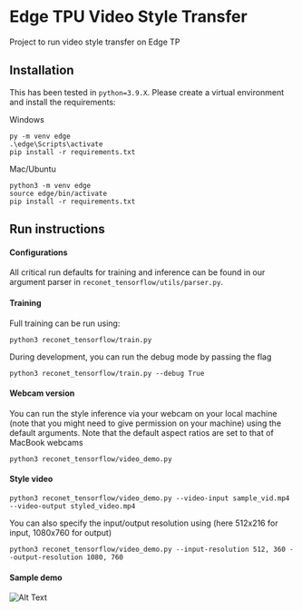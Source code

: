 # Edge TPU Video Style Transfer
Project to run video style transfer on Edge TP


## Installation

This has been tested in `python=3.9.X`. Please create a virtual environment and install the requirements: 

Windows
```
py -m venv edge
.\edge\Scripts\activate
pip install -r requirements.txt
```

Mac/Ubuntu
```
python3 -m venv edge
source edge/bin/activate
pip install -r requirements.txt
```

## Run instructions

#### Configurations 

All critical run defaults for training and inference can be found in our argument parser in
`reconet_tensorflow/utils/parser.py`. 

#### Training

Full training can be run using: 

```
python3 reconet_tensorflow/train.py
```

During development, you can run the debug mode by passing the flag 

```
python3 reconet_tensorflow/train.py --debug True
```


#### Webcam version

You can run the style inference via your webcam on your local machine (note that you might need to give permission 
on your machine) using the default arguments. Note that the default aspect ratios are set to that of MacBook 
webcams

```
python3 reconet_tensorflow/video_demo.py
```

#### Style video

```
python3 reconet_tensorflow/video_demo.py --video-input sample_vid.mp4 --video-output styled_video.mp4
```

You can also specify the input/output resolution using (here 512x216 for input, 1080x760 for output)

```
python3 reconet_tensorflow/video_demo.py --input-resolution 512, 360 --output-resolution 1080, 760
```


#### Sample demo

![Alt Text](kings_parade.gif)